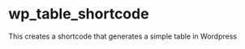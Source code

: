 wp_table_shortcode
==================

This creates a shortcode that generates a simple table in Wordpress
